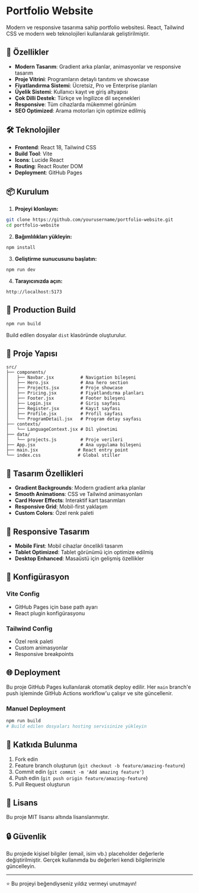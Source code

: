 # Portfolio Website

Modern ve responsive tasarıma sahip portfolio websitesi. React, Tailwind CSS ve modern web teknolojileri kullanılarak geliştirilmiştir.

## 🚀 Özellikler

- **Modern Tasarım**: Gradient arka planlar, animasyonlar ve responsive tasarım
- **Proje Vitrini**: Programların detaylı tanıtımı ve showcase
- **Fiyatlandırma Sistemi**: Ücretsiz, Pro ve Enterprise planları
- **Üyelik Sistemi**: Kullanıcı kayıt ve giriş altyapısı
- **Çok Dilli Destek**: Türkçe ve İngilizce dil seçenekleri
- **Responsive**: Tüm cihazlarda mükemmel görünüm
- **SEO Optimized**: Arama motorları için optimize edilmiş

## 🛠️ Teknolojiler

- **Frontend**: React 18, Tailwind CSS
- **Build Tool**: Vite
- **Icons**: Lucide React
- **Routing**: React Router DOM
- **Deployment**: GitHub Pages

## 📦 Kurulum

1. **Projeyi klonlayın:**
```bash
git clone https://github.com/yourusername/portfolio-website.git
cd portfolio-website
```

2. **Bağımlılıkları yükleyin:**
```bash
npm install
```

3. **Geliştirme sunucusunu başlatın:**
```bash
npm run dev
```

4. **Tarayıcınızda açın:**
```
http://localhost:5173
```

## 🚀 Production Build

```bash
npm run build
```

Build edilen dosyalar `dist` klasöründe oluşturulur.

## 📁 Proje Yapısı

```
src/
├── components/
│   ├── Navbar.jsx          # Navigation bileşeni
│   ├── Hero.jsx            # Ana hero section
│   ├── Projects.jsx        # Proje showcase
│   ├── Pricing.jsx         # Fiyatlandırma planları
│   ├── Footer.jsx          # Footer bileşeni
│   ├── Login.jsx           # Giriş sayfası
│   ├── Register.jsx        # Kayıt sayfası
│   ├── Profile.jsx         # Profil sayfası
│   └── ProgramDetail.jsx   # Program detay sayfası
├── contexts/
│   └── LanguageContext.jsx # Dil yönetimi
├── data/
│   └── projects.js         # Proje verileri
├── App.jsx                 # Ana uygulama bileşeni
├── main.jsx               # React entry point
└── index.css              # Global stiller
```

## 🎨 Tasarım Özellikleri

- **Gradient Backgrounds**: Modern gradient arka planlar
- **Smooth Animations**: CSS ve Tailwind animasyonları
- **Card Hover Effects**: Interaktif kart tasarımları
- **Responsive Grid**: Mobil-first yaklaşım
- **Custom Colors**: Özel renk paleti

## 📱 Responsive Tasarım

- **Mobile First**: Mobil cihazlar öncelikli tasarım
- **Tablet Optimized**: Tablet görünümü için optimize edilmiş
- **Desktop Enhanced**: Masaüstü için gelişmiş özellikler

## 🔧 Konfigürasyon

### Vite Config
- GitHub Pages için base path ayarı
- React plugin konfigürasyonu

### Tailwind Config
- Özel renk paleti
- Custom animasyonlar
- Responsive breakpoints

## 🌐 Deployment

Bu proje GitHub Pages kullanılarak otomatik deploy edilir. Her `main` branch'e push işleminde GitHub Actions workflow'u çalışır ve site güncellenir.

### Manuel Deployment
```bash
npm run build
# Build edilen dosyaları hosting servisinize yükleyin
```

## 🤝 Katkıda Bulunma

1. Fork edin
2. Feature branch oluşturun (`git checkout -b feature/amazing-feature`)
3. Commit edin (`git commit -m 'Add amazing feature'`)
4. Push edin (`git push origin feature/amazing-feature`)
5. Pull Request oluşturun

## 📄 Lisans

Bu proje MIT lisansı altında lisanslanmıştır.

## 🔒 Güvenlik

Bu projede kişisel bilgiler (email, isim vb.) placeholder değerlerle değiştirilmiştir. Gerçek kullanımda bu değerleri kendi bilgilerinizle güncelleyin.

---

⭐ Bu projeyi beğendiyseniz yıldız vermeyi unutmayın!
